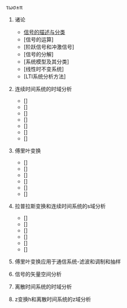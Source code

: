 τωσ±π
1. 诸论
    * [信号的描述与分类](md/信号的描述与分类.md)
    * [信号的运算]
    * [阶跃信号和冲激信号]
    * [信号的分解]
    * [系统模型及其分类]
    * [线性时不变系统]
    * [LTI系统分析方法]

2. 连续时间系统的时域分析
    * []
    * []
    * []
    * []
    * []
    * []
    * []

3. 傅里叶变换
    * []
    * []
    * []
    * []
    * []
    * []

4. 拉普拉斯变换和连续时间系统的s域分析
    * []
    * []
    * []
    * []
    * []
    * []
5. 傅里叶变换应用于通信系统-滤波和调制和抽样

6. 信号的矢量空间分析

7. 离散时间系统的时域分析

8. z变换h和离散时间系统的z域分析